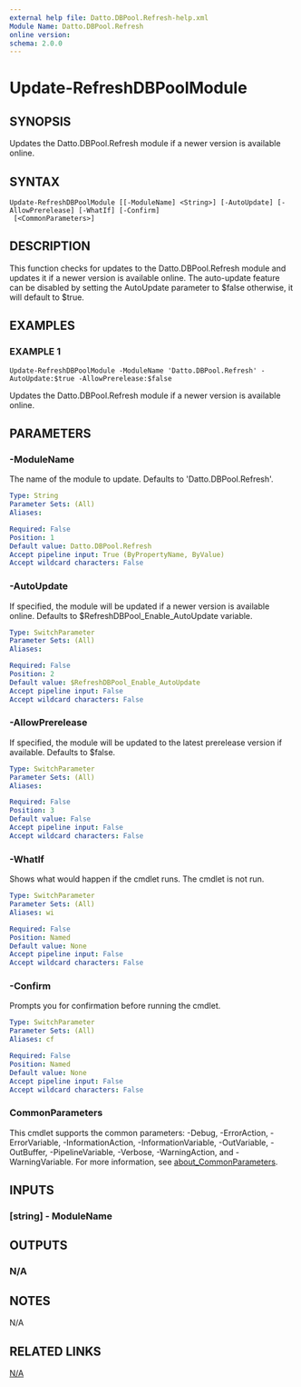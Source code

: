 ```yaml
---
external help file: Datto.DBPool.Refresh-help.xml
Module Name: Datto.DBPool.Refresh
online version:
schema: 2.0.0
---
```


# Update-RefreshDBPoolModule

## SYNOPSIS
Updates the Datto.DBPool.Refresh module if a newer version is available online.

## SYNTAX

```
Update-RefreshDBPoolModule [[-ModuleName] <String>] [-AutoUpdate] [-AllowPrerelease] [-WhatIf] [-Confirm]
 [<CommonParameters>]
```

## DESCRIPTION
This function checks for updates to the Datto.DBPool.Refresh module and updates it if a newer version is available online.
The auto-update feature can be disabled by setting the AutoUpdate parameter to $false otherwise, it will default to $true.

## EXAMPLES

### EXAMPLE 1
```
Update-RefreshDBPoolModule -ModuleName 'Datto.DBPool.Refresh' -AutoUpdate:$true -AllowPrerelease:$false
```

Updates the Datto.DBPool.Refresh module if a newer version is available online.

## PARAMETERS

### -ModuleName
The name of the module to update.
Defaults to 'Datto.DBPool.Refresh'.

```yaml
Type: String
Parameter Sets: (All)
Aliases:

Required: False
Position: 1
Default value: Datto.DBPool.Refresh
Accept pipeline input: True (ByPropertyName, ByValue)
Accept wildcard characters: False
```

### -AutoUpdate
If specified, the module will be updated if a newer version is available online.
Defaults to $RefreshDBPool_Enable_AutoUpdate variable.

```yaml
Type: SwitchParameter
Parameter Sets: (All)
Aliases:

Required: False
Position: 2
Default value: $RefreshDBPool_Enable_AutoUpdate
Accept pipeline input: False
Accept wildcard characters: False
```

### -AllowPrerelease
If specified, the module will be updated to the latest prerelease version if available.
Defaults to $false.

```yaml
Type: SwitchParameter
Parameter Sets: (All)
Aliases:

Required: False
Position: 3
Default value: False
Accept pipeline input: False
Accept wildcard characters: False
```

### -WhatIf
Shows what would happen if the cmdlet runs.
The cmdlet is not run.

```yaml
Type: SwitchParameter
Parameter Sets: (All)
Aliases: wi

Required: False
Position: Named
Default value: None
Accept pipeline input: False
Accept wildcard characters: False
```

### -Confirm
Prompts you for confirmation before running the cmdlet.

```yaml
Type: SwitchParameter
Parameter Sets: (All)
Aliases: cf

Required: False
Position: Named
Default value: None
Accept pipeline input: False
Accept wildcard characters: False
```

### CommonParameters
This cmdlet supports the common parameters: -Debug, -ErrorAction, -ErrorVariable, -InformationAction, -InformationVariable, -OutVariable, -OutBuffer, -PipelineVariable, -Verbose, -WarningAction, and -WarningVariable. For more information, see [about_CommonParameters](http://go.microsoft.com/fwlink/?LinkID=113216).

## INPUTS

### [string] - ModuleName
## OUTPUTS

### N/A
## NOTES
N/A

## RELATED LINKS

[N/A]()

